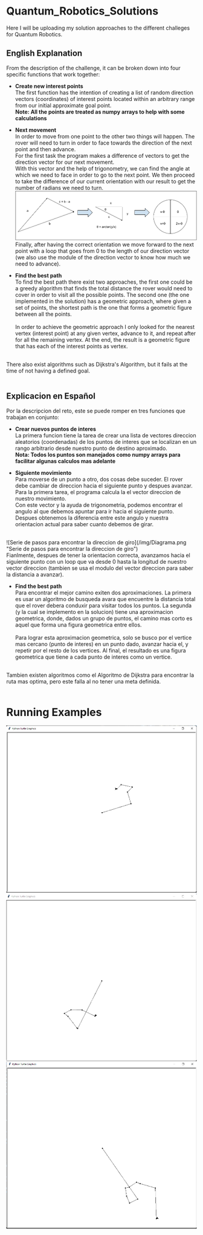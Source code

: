 # Quantum_Robotics_Solutions
Here I will be uploading my solution approaches to the different challeges for Quantum Robotics.

## English Explanation
From the description of the challenge, it can be broken down into four specific functions that work together:
- __Create new interest points__ <br>
The first function has the intention of creating a list of random direction vectors (coordinates) of interest points located within an arbitrary range from our initial approximate goal point. <br>
__Note: All the points are treated as numpy arrays to help with some calculations__

- __Next movement__ <br>
In order to move from one point to the other two things will happen. The rover will need to turn in order to face towards the direction of the next point and then advance. <br>
For the first task the program makes a difference of vectors to get the direction vector for our next movement.<br>
With this vector and the help of trigonometry, we can find the angle at which we need to face in order to go to the next point. We then proceed to take the difference of our current orientation with our result to get the number of radians we need to turn. <br>
![Steps to find the direction to turn](/img/Diagrama.png "Steps to find the direction to turn") <br>
Finally, after having the correct orientation we move forward to the next point with a loop that goes from 0 to the length of our direction vector (we also use the module of the direction vector to know how much we need to advance).

- __Find the best path__ <Br> 
To find the best path there exist two approaches, the first one could be a greedy algorithm that finds the total distance the rover would need to cover in order to visit all the possible points. The second one (the one implemented in the solution) has a geometric approach, where given a set of points, the shortest path is the one that forms a geometric figure between all the points. <Br> <Br>
In order to achieve the geometric approach I only looked for the nearest vertex (interest point) at any given vertex, advance to it, and repeat after for all the remaining vertex. At the end, the result is a geometric figure that has each of the interest points as vertex. <Br> <Br>

There also exist algorithms such as Dijkstra's Algorithm, but it fails at the time of not having a defined goal. <Br> <Br>

## Explicacion en Español
Por la descripcion del reto, este se puede romper en tres funciones que trabajan en conjunto:
- __Crear nuevos puntos de interes__ <br>
La primera funcion tiene la tarea de crear una lista de vectores direccion aleatorios (coordenadas) de los puntos de interes que se localizan en un rango arbitrario desde nuestro punto de destino aproximado.<br>
__Nota: Todos los puntos son manejados como numpy arrays para facilitar algunas calculos mas adelante__

- __Siguiente movimiento__ <br>
Para moverse de un punto a otro, dos cosas debe suceder. El rover debe cambiar de direccion hacia el siguiente punto y despues avanzar. <br>
Para la primera tarea, el programa calcula la el vector direccion de nuestro movimiento. <br>
Con este vector y la ayuda de trigonometria, podemos encontrar el angulo al que debemos apuntar para ir hacia el siguiente punto. Despues obtenemos la diferencia entre este angulo y nuestra orientacion actual para saber cuanto debemos de girar.
<br>
![Serie de pasos para encontrar la direccion de giro](/img/Diagrama.png "Serie de pasos para encontrar la direccion de giro") <br>
Fianlmente, despues de tener la orientacion correcta, avanzamos hacia el siguiente punto con un loop que va desde 0 hasta la longitud de nuestro vector direccion (tambien se usa el modulo del vector direccion para saber la distancia a avanzar).

- __Find the best path__ <Br> 
Para encontrar el mejor camino exiten dos aproximaciones. La primera es usar un algoritmo de busqueda avara que encuentre la distancia total que el rover debera conduxir para visitar todos los puntos. La segunda (y la cual se implemento en la solucion) tiene una aproximacion geometrica, donde, dados un grupo de puntos, el camino mas corto es aquel que forma una figura geometrica entre ellos. <Br> <Br>
Para lograr esta aproximacion geometrica, solo se busco por el vertice mas cercano (punto de interes) en un punto dado, avanzar hacia el, y repetir por el resto de los vertices. Al final, el resultado es una figura geometrica que tiene a cada punto de interes como un vertice. <Br> <Br>

Tambien existen algoritmos como el Algoritmo de Dijkstra para encontrar la ruta mas optima, pero este falla al no tener una meta definida. <Br> <Br>

# Running Examples
![Test 1](/img/Test1.png "Test 1") <br>
![Test 2](/img/Test2.png "Test 2") <br>
![Test 3](/img/Test3.png "Test 3") <br>